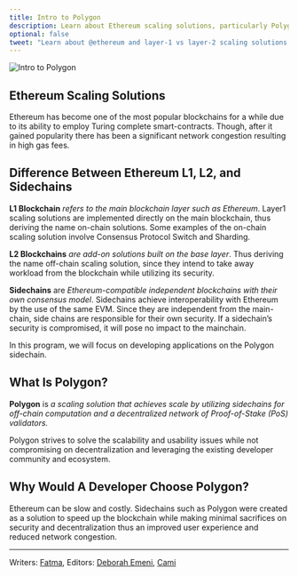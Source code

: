 ```yaml
---
title: Intro to Polygon
description: Learn about Ethereum scaling solutions, particularly Polygon, and reasons developers choose to use Polygon.
optional: false
tweet: "Learn about @ethereum and layer-1 vs layer-2 scaling solutions with #30DaysofWeb3 @womenbuildweb3 🔗"
---
```


![Intro to Polygon](https://user-images.githubusercontent.com/15064710/180661945-d3975ecb-1562-45af-9a4b-b178cd596145.png)

## Ethereum Scaling Solutions

Ethereum has become one of the most popular blockchains for a while due to its ability to employ Turing complete smart-contracts. Though, after it gained popularity there has been a significant network congestion resulting in high gas fees.

## Difference Between Ethereum L1, L2, and Sidechains

**L1 Blockchain** _refers to the main blockchain layer such as Ethereum_. Layer1 scaling solutions are implemented directly on the main blockchain, thus deriving the name on-chain solutions. Some examples of the on-chain scaling solution involve Consensus Protocol Switch and Sharding.

**L2 Blockchains** _are add-on solutions built on the base layer_. Thus deriving the name off-chain scaling solution, since they intend to take away workload from the blockchain while utilizing its security.

**Sidechains** are _Ethereum-compatible independent blockchains with their own consensus model_. Sidechains achieve interoperability with Ethereum by the use of the same EVM. Since they are independent from the main-chain, side chains are responsible for their own security. If a sidechain’s security is compromised, it will pose no impact to the mainchain.

In this program, we will focus on developing applications on the Polygon sidechain.

## What Is Polygon?

**Polygon** is _a scaling solution that achieves scale by utilizing sidechains for off-chain computation and a decentralized network of Proof-of-Stake (PoS) validators._

Polygon strives to solve the scalability and usability issues while not compromising on decentralization and leveraging the existing developer community and ecosystem.

## Why Would A Developer Choose Polygon?

Ethereum can be slow and costly. Sidechains such as Polygon were created as a solution to speed up the blockchain while making minimal sacrifices on security and decentralization thus an improved user experience and reduced network congestion.

---

Writers: [Fatma](https://twitter.com/fatima39_fatima),
Editors: [Deborah Emeni](https://twitter.com/_emeni_deborah), [Cami](https://twitter.com/camiinthisthang)
